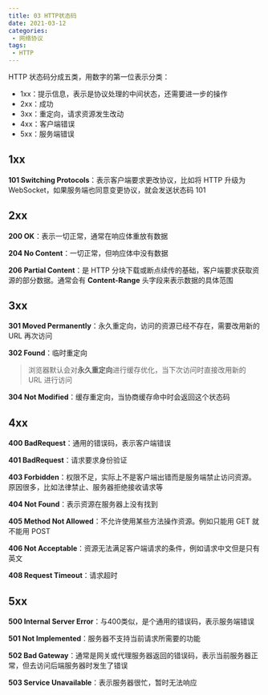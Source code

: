 ```yaml
---
title: 03 HTTP状态码
date: 2021-03-12
categories:
 - 网络协议
tags:
 - HTTP
---
```




HTTP 状态码分成五类，用数字的第一位表示分类：

+ 1xx：提示信息，表示是协议处理的中间状态，还需要进一步的操作
+ 2xx：成功
+ 3xx：重定向，请求资源发生改动
+ 4xx：客户端错误
+ 5xx：服务端错误



## 1xx

**101 Switching Protocols**：表示客户端要求更改协议，比如将 HTTP 升级为 WebSocket，如果服务端也同意变更协议，就会发送状态码 101



## 2xx

**200 OK**：表示一切正常，通常在响应体重放有数据

**204 No Content**：一切正常，但响应体中没有数据

**206 Partial Content**：是 HTTP 分块下载或断点续传的基础，客户端要求获取资源的部分数据。通常会有 **Content-Range** 头字段来表示数据的具体范围



## 3xx

**301 Moved Permanently**：永久重定向，访问的资源已经不存在，需要改用新的 URL 再次访问

**302 Found**：临时重定向

> 浏览器默认会对**永久重定向**进行缓存优化，当下次访问时直接改用新的 URL 进行访问

**304 Not Modified**：缓存重定向，当协商缓存命中时会返回这个状态码



## 4xx

**400 BadRequest**：通用的错误码，表示客户端错误

**401 BadRequest**：请求要求身份验证

**403 Forbidden**：权限不足，实际上不是客户端出错而是服务端禁止访问资源。原因很多，比如法律禁止、服务器拒绝接收请求等

**404 Not Found**：表示资源在服务器上没有找到

**405 Method Not Allowed**：不允许使用某些方法操作资源。例如只能用 GET 就不能用 POST

**406 Not Acceptable**：资源无法满足客户端请求的条件，例如请求中文但是只有英文

**408 Request Timeout**：请求超时



## 5xx

**500 Internal Server Error**：与400类似，是个通用的错误码，表示服务端错误

**501 Not Implemented**：服务器不支持当前请求所需要的功能

**502 Bad Gateway**：通常是网关或代理服务器返回的错误码，表示当前服务器正常，但去访问后端服务器时发生了错误

**503 Service Unavailable**：表示服务器很忙，暂时无法响应